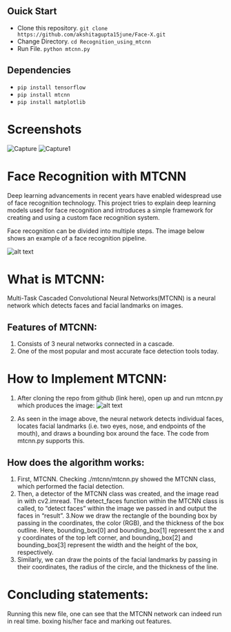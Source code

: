 ## Ouick Start
- Clone this repository.
`git clone https://github.com/akshitagupta15june/Face-X.git`
- Change Directory.
`cd Recognition_using_mtcnn`
- Run File.
`python mtcnn.py`
## Dependencies
- `pip install tensorflow`
- `pip install mtcnn`
- `pip install matplotlib`
# Screenshots
![Capture](https://github.com/akshitagupta15june/Face-X/blob/master/Recognition-Algorithms/Recognition_using_mtcnn/img/ouput.png)
![Capture1](https://github.com/akshitagupta15june/Face-X/blob/master/Recognition-Algorithms/Recognition_using_mtcnn/img/ouput1.png)


# Face Recognition with MTCNN

Deep learning advancements in recent years have enabled widespread use of face recognition technology. This project tries to explain deep learning models used for face recognition and introduces a simple framework for creating and using a custom face recognition system.

Face recognition can be divided into multiple steps. The image below shows an example of a face recognition pipeline.

![alt text](https://arsfutura-production.s3.us-east-1.amazonaws.com/magazine/2019/10/face_recognition/face-recognition-pipeline.png "Image of Face Recognition is done")

# What is MTCNN:

Multi-Task Cascaded Convolutional Neural Networks(MTCNN) is a neural network which detects faces and facial landmarks on images.

## Features of MTCNN:

1. Consists of 3 neural networks connected in a cascade.
2. One of the most popular and most accurate face detection tools today.

# How to Implement MTCNN:

1. After cloning the repo from github (link here),  open up and run mtcnn.py which produces the image:
    ![alt text](https://github.com/akshitagupta15june/Face-X/raw/master/Recognition-Algorithms/Recognition_using_mtcnn/img/ouput1.png "Image of Face Recognition is done")

2. As seen in the image above, the neural network detects individual faces, locates facial landmarks (i.e. two eyes, nose, and endpoints of the mouth), and draws a bounding box around the face. The code from mtcnn.py supports this.

## How does the algorithm works:

1. First,  MTCNN. Checking ./mtcnn/mtcnn.py showed the MTCNN class, which performed the facial detection.
2. Then, a detector of the MTCNN class was created, and the image read in with cv2.imread. The detect_faces function within the MTCNN class is called, to “detect faces” within the image we passed in and output the faces in “result”.
3.Now we draw the rectangle of the bounding box by passing in the coordinates, the color (RGB), and the thickness of the box outline. Here, bounding_box[0] and bounding_box[1] represent the x and y coordinates of the top left corner, and bounding_box[2] and bounding_box[3] represent the width and the height of the box, respectively.
4. Similarly, we can draw the points of the facial landmarks by passing in their coordinates, the radius of the circle, and the thickness of the line.


# Concluding statements:

Running this new file, one can see that the MTCNN network can indeed run in real time. boxing his/her face and marking out features. 

